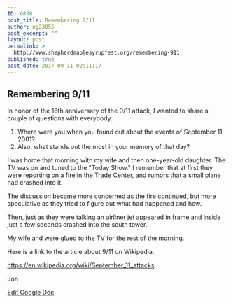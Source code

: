 ```yaml
---
ID: 6858
post_title: Remembering 9/11
author: ng23055
post_excerpt: ""
layout: post
permalink: >
  http://www.shepherdmaplesyrupfest.org/remembering-911
published: true
post_date: 2017-09-11 02:11:17
---
```

<h2>Remembering 9/11</h2>
In honor of the 16th anniversary of the 9/11 attack, I wanted to share a couple of questions with everybody:
<ol>
 	<li>Where were you when you found out about the events of September 11, 2001?</li>
 	<li>Also, what stands out the most in your memory of that day?</li>
</ol>
I was home that morning with my wife and then one-year-old daughter. The TV was on and tuned to the "Today Show." I remember that at first they were reporting on a fire in the Trade Center, and rumors that a small plane had crashed into it.

The discussion became more concerned as the fire continued, but more speculative as they tried to figure out what had happened and how.

Then, just as they were talking an airliner jet appeared in frame and inside just a few seconds crashed into the south tower.

My wife and were glued to the TV for the rest of the morning.

Here is a link to the article about 9/11 on Wikipedia.

https://en.wikipedia.org/wiki/September_11_attacks

Jon

<a href="https://docs.google.com/document/d/1XyE3ihVM6yCOXIz8PFAqJwmqAgJ7Xuykpf8-wwhhrh4/edit?usp=sharing">Edit Google Doc</a>